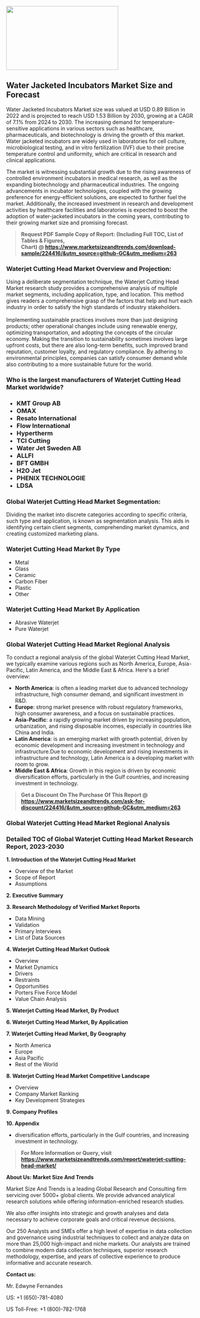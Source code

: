 <p><img class="alignnone size-medium wp-image-20088" src="https://ffe5etoiles.com/wp-content/uploads/2024/12/MST1-300x171.png" alt="" width="300" height="171" /></p><h2>Water Jacketed Incubators Market Size and Forecast</h2><p>Water Jacketed Incubators Market size was valued at USD 0.89 Billion in 2022 and is projected to reach USD 1.53 Billion by 2030, growing at a CAGR of 7.1% from 2024 to 2030. The increasing demand for temperature-sensitive applications in various sectors such as healthcare, pharmaceuticals, and biotechnology is driving the growth of this market. Water jacketed incubators are widely used in laboratories for cell culture, microbiological testing, and in vitro fertilization (IVF) due to their precise temperature control and uniformity, which are critical in research and clinical applications.</p><p>The market is witnessing substantial growth due to the rising awareness of controlled environment incubators in medical research, as well as the expanding biotechnology and pharmaceutical industries. The ongoing advancements in incubator technologies, coupled with the growing preference for energy-efficient solutions, are expected to further fuel the market. Additionally, the increased investment in research and development activities by healthcare facilities and laboratories is expected to boost the adoption of water-jacketed incubators in the coming years, contributing to their growing market size and promising forecast.</p></p><blockquote id="" class=""><strong>Request PDF Sample Copy of Report: (Including Full TOC, List of Tables &amp; Figures, Chart)&nbsp;@&nbsp;<strong><a href="https://www.marketsizeandtrends.com/download-sample/224416/&utm_source=github-GC&utm_medium=263" target="_blank">https://www.marketsizeandtrends.com/download-sample/224416/&utm_source=github-GC&utm_medium=263</a></strong></strong></blockquote><h3 id="" class="">Waterjet Cutting Head Market&nbsp;Overview and Projection:</h3><p id="" class="">Using a deliberate segmentation technique, the Waterjet Cutting Head Market research study provides a comprehensive analysis of multiple market segments, including application, type, and location. This method gives readers a comprehensive grasp of the factors that help and hurt each industry in order to satisfy the high standards of industry stakeholders. <br /> <br />Implementing sustainable practices involves more than just designing products; other operational changes include using renewable energy, optimizing transportation, and adopting the concepts of the circular economy. Making the transition to sustainability sometimes involves large upfront costs, but there are also long-term benefits, such improved brand reputation, customer loyalty, and regulatory compliance. By adhering to environmental principles, companies can satisfy consumer demand while also contributing to a more sustainable future for the world.</p><h3 id="" class="">Who is the largest manufacturers of&nbsp;Waterjet Cutting Head Market worldwide?</h3><h3 class=""><p><ul><li>KMT Group AB </li><li> OMAX </li><li> Resato International </li><li> Flow International </li><li> Hypertherm </li><li> TCI Cutting </li><li> Water Jet Sweden AB </li><li> ALLFI </li><li> BFT GMBH </li><li> H2O Jet </li><li> PHENIX TECHNOLOGIE </li><li> LDSA</li></ul></p></h3><h3 id="" class="">Global&nbsp;Waterjet Cutting Head Market Segmentation:</h3><p id="" class="">Dividing the market into discrete categories according to specific criteria, such type and application, is known as segmentation analysis. This aids in identifying certain client segments, comprehending market dynamics, and creating customized marketing plans.</p><h3 id="" class="">Waterjet Cutting Head Market&nbsp;By Type</h3><p><p><ul><li>Metal</li><li> Glass</li><li> Ceramic</li><li> Carbon Fiber</li><li> Plastic</li><li> Other</p></li></ul></p></p><h3 id="" class="">Waterjet Cutting Head Market&nbsp;By Application</h3><p class=""><p><ul><li>Abrasive Waterjet</li><li> Pure Waterjet</li></ul></p></p><h3 id="" class="">Global Waterjet Cutting Head Market Regional Analysis</h3><p id="" class="">To conduct a regional analysis of the global Waterjet Cutting Head Market, we typically examine various regions such as North America, Europe, Asia-Pacific, Latin America, and the Middle East &amp; Africa. Here's a brief overview:</p><ul><li><strong>North America</strong>: is often a leading market due to advanced technology infrastructure, high consumer demand, and significant investment in R&amp;D.</li><li><strong>Europe</strong>: strong market presence with robust regulatory frameworks, high consumer awareness, and a focus on sustainable practices.</li><li><strong>Asia-Pacific</strong>: a rapidly growing market driven by increasing population, urbanization, and rising disposable incomes, especially in countries like China and India.</li><li><strong>Latin America</strong>: is an emerging market with growth potential, driven by economic development and increasing investment in technology and infrastructure.Due to economic development and rising investments in infrastructure and technology, Latin America is a developing market with room to grow.</li><li><strong>Middle East &amp; Africa</strong>: Growth in this region is driven by economic diversification efforts, particularly in the Gulf countries, and increasing investment in technology.</li></ul><blockquote id="" class=""><strong>Get a Discount On The Purchase Of This Report @ <strong><a href="https://www.marketsizeandtrends.com/ask-for-discount/224416/&utm_source=github-GC&utm_medium=263" target="_blank">https://www.marketsizeandtrends.com/ask-for-discount/224416/&utm_source=github-GC&utm_medium=263</a></strong></strong></blockquote><h3 id="" class="">Global Waterjet Cutting Head Market Regional Analysis</h3><h3 id="" class="">Detailed TOC of Global Waterjet Cutting Head Market Research Report, 2023-2030</h3><p id="" class=""><strong>1. Introduction of the Waterjet Cutting Head Market</strong></p><ul><li>Overview of the Market</li><li>Scope of Report</li><li>Assumptions</li></ul><p id="" class=""><strong>2. Executive Summary</strong></p><p id="" class=""><strong>3. Research Methodology of Verified Market Reports</strong></p><ul><li>Data Mining</li><li>Validation</li><li>Primary Interviews</li><li>List of Data Sources</li></ul><p id="" class=""><strong>4. Waterjet Cutting Head Market Outlook</strong></p><ul><li>Overview</li><li>Market Dynamics</li><li>Drivers</li><li>Restraints</li><li>Opportunities</li><li>Porters Five Force Model</li><li>Value Chain Analysis</li></ul><p id="" class=""><strong>5. Waterjet Cutting Head Market, By Product</strong></p><p id="" class=""><strong>6. Waterjet Cutting Head Market, By Application</strong></p><p id="" class=""><strong>7. Waterjet Cutting Head Market, By Geography</strong></p><ul><li>North America</li><li>Europe</li><li>Asia Pacific</li><li>Rest of the World</li></ul><p id="" class=""><strong>8. Waterjet Cutting Head Market Competitive Landscape</strong></p><ul><li>Overview</li><li>Company Market Ranking</li><li>Key Development Strategies</li></ul><p id="" class=""><strong>9. Company Profiles</strong></p><p id="" class=""><strong>10. Appendix</strong></p><ul><li>diversification efforts, particularly in the Gulf countries, and increasing investment in technology.</li></ul><blockquote id="" class=""><strong>For More Information or Query, visit <strong><strong><a href="https://www.marketsizeandtrends.com/report/waterjet-cutting-head-market/" target="_blank">https://www.marketsizeandtrends.com/report/waterjet-cutting-head-market/</a></strong></strong></strong></blockquote><p id="" class=""><strong>About Us: Market Size And Trends</strong></p><p id="" class="">Market Size And Trends is a leading Global Research and Consulting firm servicing over 5000+ global clients. We provide advanced analytical research solutions while offering information-enriched research studies.</p><p id="" class="">We also offer insights into strategic and growth analyses and data necessary to achieve corporate goals and critical revenue decisions.</p><p id="" class="">Our 250 Analysts and SMEs offer a high level of expertise in data collection and governance using industrial techniques to collect and analyze data on more than 25,000 high-impact and niche markets. Our analysts are trained to combine modern data collection techniques, superior research methodology, expertise, and years of collective experience to produce informative and accurate research.</p><p id="" class=""><strong>Contact us:</strong></p><p id="" class="">Mr. Edwyne Fernandes</p><p id="" class="">US: +1 (650)-781-4080</p><p id="" class="">US Toll-Free: +1 (800)-782-1768</p>
